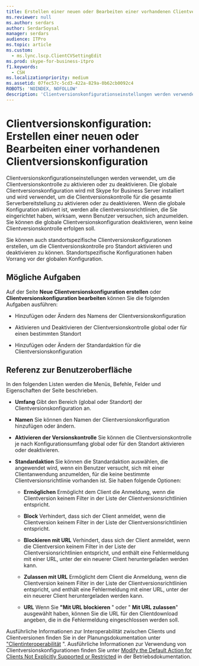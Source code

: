 ```yaml
---
title: Erstellen einer neuen oder Bearbeiten einer vorhandenen Clientversionskonfiguration
ms.reviewer: null
ms.author: serdars
author: SerdarSoysal
manager: serdars
audience: ITPro
ms.topic: article
ms.custom:
  - ms.lync.lscp.ClientCVSettingEdit
ms.prod: skype-for-business-itpro
f1.keywords:
  - CSH
ms.localizationpriority: medium
ms.assetid: 07fec57c-5cd3-422a-829a-0b62cb0092c4
ROBOTS: 'NOINDEX, NOFOLLOW'
description: 'Clientversionskonfigurationseinstellungen werden verwendet, um die Clientversionskontrolle zu aktivieren oder zu deaktivieren. Die globale Clientversionskonfiguration wird mit Skype for Business Server installiert und wird verwendet, um die Clientversionskontrolle für die gesamte Serverbereitstellung zu aktivieren oder zu deaktivieren. Wenn die globale Konfiguration aktiviert ist, werden alle clientversionsrichtlinien, die Sie eingerichtet haben, wirksam, wenn Benutzer versuchen, sich anzumelden. Sie können die globale Clientversionskonfiguration deaktivieren, wenn keine Clientversionskontrolle erfolgen soll.'
---
```


# <a name="client-version-configuration-create-new-or-edit-existing"></a>Clientversionskonfiguration: Erstellen einer neuen oder Bearbeiten einer vorhandenen Clientversionskonfiguration

Clientversionskonfigurationseinstellungen werden verwendet, um die Clientversionskontrolle zu aktivieren oder zu deaktivieren. Die globale Clientversionskonfiguration wird mit Skype for Business Server installiert und wird verwendet, um die Clientversionskontrolle für die gesamte Serverbereitstellung zu aktivieren oder zu deaktivieren. Wenn die globale Konfiguration aktiviert ist, werden alle clientversionsrichtlinien, die Sie eingerichtet haben, wirksam, wenn Benutzer versuchen, sich anzumelden. Sie können die globale Clientversionskonfiguration deaktivieren, wenn keine Clientversionskontrolle erfolgen soll.

Sie können auch standortspezifische Clientversionskonfigurationen erstellen, um die Clientversionskontrolle pro Standort aktivieren und deaktivieren zu können. Standortspezifische Konfigurationen haben Vorrang vor der globalen Konfiguration.

## <a name="tasks-you-can-perform"></a>Mögliche Aufgaben

Auf der Seite **Neue Clientversionskonfiguration erstellen** oder **Clientversionskonfiguration bearbeiten** können Sie die folgenden Aufgaben ausführen:

- Hinzufügen oder Ändern des Namens der Clientversionskonfiguration

- Aktivieren und Deaktivieren der Clientversionskontrolle global oder für einen bestimmten Standort

- Hinzufügen oder Ändern der Standardaktion für die Clientversionskonfiguration

## <a name="ui-reference"></a>Referenz zur Benutzeroberfläche

In den folgenden Listen werden die Menüs, Befehle, Felder und Eigenschaften der Seite beschrieben.

- **Umfang** Gibt den Bereich (global oder Standort) der Clientversionskonfiguration an.

- **Namen** Sie können den Namen der Clientversionskonfiguration hinzufügen oder ändern.

- **Aktivieren der Versionskontrolle** Sie können die Clientversionskontrolle je nach Konfigurationsumfang global oder für den Standort aktivieren oder deaktivieren.

- **Standardaktion** Sie können die Standardaktion auswählen, die angewendet wird, wenn ein Benutzer versucht, sich mit einer Clientanwendung anzumelden, für die keine bestimmte Clientversionsrichtlinie vorhanden ist. Sie haben folgende Optionen:

  - **Ermöglichen** Ermöglicht dem Client die Anmeldung, wenn die Clientversion keinem Filter in der Liste der Clientversionsrichtlinien entspricht.

  - **Block** Verhindert, dass sich der Client anmeldet, wenn die Clientversion keinem Filter in der Liste der Clientversionsrichtlinien entspricht.

  - **Blockieren mit URL** Verhindert, dass sich der Client anmeldet, wenn die Clientversion keinem Filter in der Liste der Clientversionsrichtlinien entspricht, und enthält eine Fehlermeldung mit einer URL, unter der ein neuerer Client heruntergeladen werden kann.

  - **Zulassen mit URL** Ermöglicht dem Client die Anmeldung, wenn die Clientversion keinem Filter in der Liste der Clientversionsrichtlinien entspricht, und enthält eine Fehlermeldung mit einer URL, unter der ein neuerer Client heruntergeladen werden kann.

  - **URL** Wenn Sie **"Mit URL blockieren** " oder " **Mit URL zulassen**" ausgewählt haben, können Sie die URL für den Clientdownload angeben, die in die Fehlermeldung eingeschlossen werden soll.

Ausführliche Informationen zur Interoperabilität zwischen Clients und Clientversionen finden Sie in der Planungsdokumentation unter ["Clientinteroperabilität](/previous-versions/office/lync-server-2013/lync-server-2013-client-interoperability-in-lync-2013) ". Ausführliche Informationen zur Verwendung von Clientversionskonfigurationen finden Sie unter [Modify the Default Action for Clients Not Explicitly Supported or Restricted](/previous-versions/office/lync-server-2013/lync-server-2013-modify-the-default-action-for-clients-not-explicitly-supported-or-restricted) in der Betriebsdokumentation.